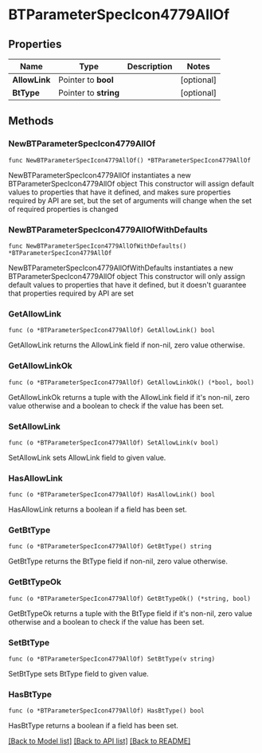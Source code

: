 # BTParameterSpecIcon4779AllOf

## Properties

Name | Type | Description | Notes
------------ | ------------- | ------------- | -------------
**AllowLink** | Pointer to **bool** |  | [optional] 
**BtType** | Pointer to **string** |  | [optional] 

## Methods

### NewBTParameterSpecIcon4779AllOf

`func NewBTParameterSpecIcon4779AllOf() *BTParameterSpecIcon4779AllOf`

NewBTParameterSpecIcon4779AllOf instantiates a new BTParameterSpecIcon4779AllOf object
This constructor will assign default values to properties that have it defined,
and makes sure properties required by API are set, but the set of arguments
will change when the set of required properties is changed

### NewBTParameterSpecIcon4779AllOfWithDefaults

`func NewBTParameterSpecIcon4779AllOfWithDefaults() *BTParameterSpecIcon4779AllOf`

NewBTParameterSpecIcon4779AllOfWithDefaults instantiates a new BTParameterSpecIcon4779AllOf object
This constructor will only assign default values to properties that have it defined,
but it doesn't guarantee that properties required by API are set

### GetAllowLink

`func (o *BTParameterSpecIcon4779AllOf) GetAllowLink() bool`

GetAllowLink returns the AllowLink field if non-nil, zero value otherwise.

### GetAllowLinkOk

`func (o *BTParameterSpecIcon4779AllOf) GetAllowLinkOk() (*bool, bool)`

GetAllowLinkOk returns a tuple with the AllowLink field if it's non-nil, zero value otherwise
and a boolean to check if the value has been set.

### SetAllowLink

`func (o *BTParameterSpecIcon4779AllOf) SetAllowLink(v bool)`

SetAllowLink sets AllowLink field to given value.

### HasAllowLink

`func (o *BTParameterSpecIcon4779AllOf) HasAllowLink() bool`

HasAllowLink returns a boolean if a field has been set.

### GetBtType

`func (o *BTParameterSpecIcon4779AllOf) GetBtType() string`

GetBtType returns the BtType field if non-nil, zero value otherwise.

### GetBtTypeOk

`func (o *BTParameterSpecIcon4779AllOf) GetBtTypeOk() (*string, bool)`

GetBtTypeOk returns a tuple with the BtType field if it's non-nil, zero value otherwise
and a boolean to check if the value has been set.

### SetBtType

`func (o *BTParameterSpecIcon4779AllOf) SetBtType(v string)`

SetBtType sets BtType field to given value.

### HasBtType

`func (o *BTParameterSpecIcon4779AllOf) HasBtType() bool`

HasBtType returns a boolean if a field has been set.


[[Back to Model list]](../README.md#documentation-for-models) [[Back to API list]](../README.md#documentation-for-api-endpoints) [[Back to README]](../README.md)


